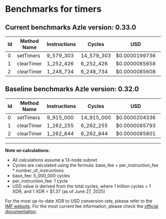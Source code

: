 # Benchmarks for timers

## Current benchmarks Azle version: 0.33.0
| Id | Method Name | Instructions | Cycles | USD | USD/Million Calls | Change |
|-----------|-------------|------------|--------|-----|--------------|-------|
| 0 | setTimers | 9_579_303 | 14_579_303 | $0.0000199736 | $19.97 | <font color="green">-335_697</font> |
| 1 | clearTimer | 1_252_426 | 6_252_426 | $0.0000085658 | $8.56 | <font color="green">-9_829</font> |
| 2 | clearTimer | 1_248_734 | 6_248_734 | $0.0000085608 | $8.56 | <font color="green">-14_110</font> |

## Baseline benchmarks Azle version: 0.32.0
| Id | Method Name | Instructions | Cycles | USD | USD/Million Calls |
|-----------|-------------|------------|--------|-----|--------------|
| 0 | setTimers | 9_915_000 | 14_915_000 | $0.0000204336 | $20.43 |
| 1 | clearTimer | 1_262_255 | 6_262_255 | $0.0000085793 | $8.57 |
| 2 | clearTimer | 1_262_844 | 6_262_844 | $0.0000085801 | $8.58 |



---

**Note on calculations:**
- All calculations assume a 13-node subnet
- Cycles are calculated using the formula: base_fee + per_instruction_fee \* number_of_instructions
- base_fee: 5_000_000 cycles
- per_instruction_fee: 1 cycle
- USD value is derived from the total cycles, where 1 trillion cycles = 1 XDR, and 1 XDR = $1.37 (as of June 27, 2025)

For the most up-to-date XDR to USD conversion rate, please refer to the [IMF website](https://www.imf.org/external/np/fin/data/rms_sdrv.aspx).
For the most current fee information, please check the [official documentation](https://internetcomputer.org/docs/references/cycles-cost-formulas).